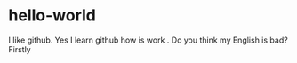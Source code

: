 # hello-world
I like github. Yes I learn github how is work . Do you think my English is bad?
Firstly 
